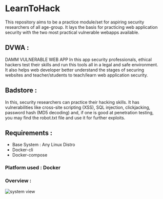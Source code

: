 # LearnToHack

This repository aims to be a practice module/set for aspiring security researchers of all age-group.
It lays the basis for practicing web application security with the two most practical vulnerable webapps available.

## DVWA : 
DAMM VULNERABLE WEB APP 
 In this app security professionals, ethical hackers test their skills and run this tools all in a legal and safe environment. It also helps web developer better understand the stages of securing websites and teacher/students to teach/learn web application security.

 ## Badstore :
 In this, security researchers can practice their hacking skills. It has vulnerabilities like cross-site scripting (XSS), SQL injection, clickjacking, password hash (MD5 decoding) and, if one is good at penetration testing, you may find the robot.txt file and use it for further exploits.

## Requirements :
* Base System : Any Linux Distro
* Docker-cli
* Docker-compose

### Platform used : Docker

### Overview : 
![system view](.img/learntohack.jpeg)
